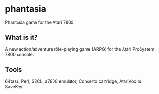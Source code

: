 # phantasia
Phantasia game for the Atari 7800

## What is it?
A new action/adventure rôle-playing game (ARPG) for the Atari ProSystem 7800 console.

## Tools
64tass, Perl, SBCL, a7800 emulator, Concerto cartridge, AtariVox or SaveKey
